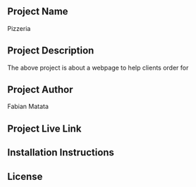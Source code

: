 ## Project Name
Pizzeria
## Project Description
The above project is about a webpage to help clients order for
## Project Author
Fabian Matata
## Project Live Link

## Installation Instructions
## License
